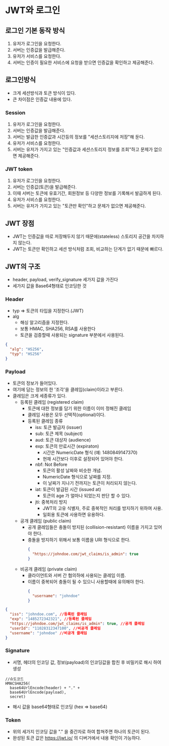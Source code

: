 # JWT와 로그인

## 로그인 기본 동작 방식

1. 유저가 로그인을 요청한다.
1. 서버는 인증값을 발급해준다.
1. 유저가 서비스를 요청한다.
1. 서버는 인증이 필요한 서비스에 요청을 받으면 인증값을 확인하고 제공해준다.

## 로그인방식

- 크게 세션방식과 토큰 방식이 있다.
- 큰 차이점은 인증값 내용에 있다.

### Session

1. 유저가 로그인을 요청한다.
1. 서버는 인증값을 발급해준다.
1. 서버는 발급한 인증값과 시간등의 정보를 "세션스토리지에 저장"해 둔다.
1. 유저가 서비스를 요청한다.
1. 서버는 유저가 가지고 있는 "인증값과 세션스토리지 정보를 조회"하고 문제가 없으면 제공해준다.

### JWT token

1. 유저가 로그인을 요청한다.
1. 서버는 인증값(토큰)을 발급해준다.
1. 이때 서버는 토큰에 유효기간, 회원정보 등 다양한 정보를 기록해서 발급하게 된다.
1. 유저가 서비스를 요청한다.
1. 서버는 유저가 가지고 있는 "토큰만 확인"하고 문제가 없으면 제공해준다.

## JWT 장점

- JWT는 인증값을 따로 저장해두지 않기 때문에(stateless) 스토리지 공간을 차지하지 않는다.
- JWT는 토큰만 확인하고 세션 방식처럼 조회, 비교하는 단계가 없기 때문에 빠르다.

## JWT의 구조

- header, payload, verify_signature 세가지 값을 가진다
- 세가지 값을 Base64형태로 인코딩한 것

### Header

- typ => 토큰의 타입을 지정한다.(JWT)
- alg
  - 해싱 알고리즘을 지정한다.
  - 보통 HMAC, SHA256, RSA를 사용한다
  - 토큰을 검증할때 사용되는 signature 부분에서 사용된다.

```json
{
  "alg": "HS256",
  "typ": "HS256"
}
```

### Payload

- 토큰의 정보가 들어있다.
- 여기에 담는 정보의 한 '조각'을 클레임(claim)이라고 부른다.
- 클레임은 크게 세종류가 있다.
  - 등록된 클레임 (registered claim)
    - 토큰에 대한 정보를 담기 위한 이름이 이미 정해진 클레임
    - 클레임 사용은 모두 선택적(optional)이다.
    - 등록된 클레임 종류
      - iss: 토큰 발급자 (issuer)
      - sub: 토큰 제목 (subject)
      - aud: 토큰 대상자 (audience)
      - exp: 토큰의 만료시간 (expiraton)
        - 시간은 NumericDate 형식 (예: 1480849147370)
        - 현재 시간보다 이후로 설정되어 있어야 한다.
      - nbf: Not Before
        - 토큰의 활성 날짜와 비슷한 개념.
        - NumericDate 형식으로 날짜를 지정.
        - 이 날짜가 지나기 전까지는 토큰이 처리되지 않는다.
      - iat: 토큰이 발급된 시간 (issued at)
        - 토큰의 age 가 얼마나 되었는지 판단 할 수 있다.
      - jti: 중복처리 방지
        - JWT의 고유 식별자, 주로 중복적인 처리를 방지하기 위하여 사용.
        - 일회용 토큰에 사용하면 유용하다.
  - 공개 클레임 (public claim)
    - 공개 클레임들은 충돌이 방지된 (collision-resistant) 이름을 가지고 있어야 한다.
    - 충돌을 방지하기 위해서 보통 이름을 URI 형식으로 한다.
      ```json
      {
        "https://johndoe.com/jwt_claims/is_admin": true
      }
      ```
  - 비공개 클레임 (private claim)
    - 클라이언트와 서버 간 협의하에 사용되는 클레임 이름.
    - 이름이 중복되어 충돌이 될 수 있으니 사용할때에 유의해야 한다.
      ```json
      {
        "username": "johndoe"
      }
      ```

```json
{
  "iss": "johndoe.com", //등록된 클레임
  "exp": "1485272342321", //등록된 클레임
  "https://johndoe.com/jwt_claims/is_admin": true, //공개 클레임
  "userId": "11028312347100", //비공개 클레임
  "username": "johndoe" //비공개 클레임
}
```

### Signature

- 서명, 헤더의 인코딩 값, 정보(payload)의 인코딩값을 합친 후 비밀키로 해시 하여 생성

```
//슈도코드
HMACSHA256(
  base64UrlEncode(header) + "." +
  base64UrlEncode(payload),
  secret)
```

- 해시 값을 base64형태로 인코딩 (hex => base64)

### Token

- 위의 세가지 인코딩 값을 "." 을 중간자로 하여 합쳐주면 하나의 토큰이 된다.
- 완성된 토큰 값은 https://jwt.io/ 의 디버거에서 내용 확인이 가능하다.
